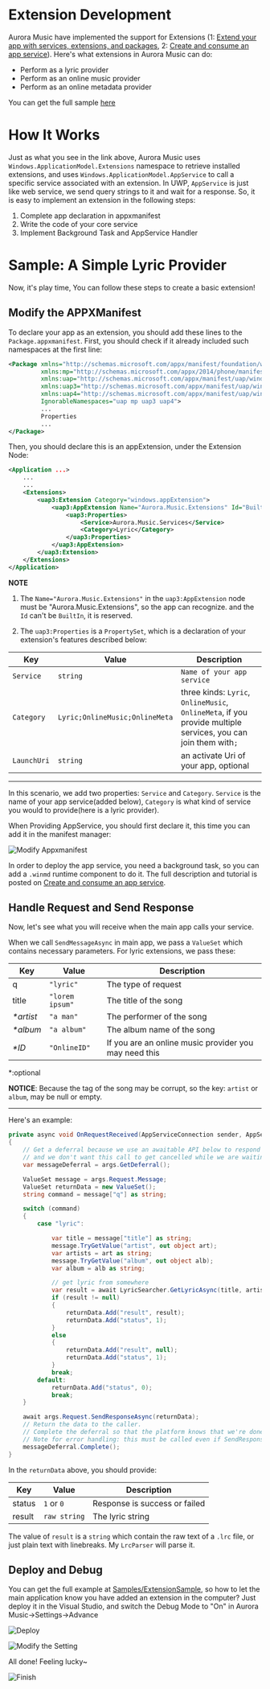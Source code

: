 # Extension Development


Aurora Music have implemented the support for Extensions (1: [Extend your app with services, extensions, and packages][1], 2: [Create and consume an app service][2]). Here's what extensions in Aurora Music can do:

 - Perform as a lyric provider
 - Perform as an online music provider
 - Perform as an online metadata provider
 
 You can get the full sample [here](../Samples/ExtensionSample)


# How It Works


Just as what you see in the link above, Aurora Music uses `Windows.ApplicationModel.Extensions` namespace to retrieve installed extensions, and uses `Windows.ApplicationModel.AppService` to call a specific service associated with an extension. In UWP, `AppService` is just like web service, we send query strings to it and wait for a response. So, it is easy to implement an extension in the following steps:


 1. Complete app declaration in appxmanifest
 2. Write the code of your core service
 3. Implement Background Task and AppService Handler
 
 
# Sample: A Simple Lyric Provider


Now, it's play time, You can follow these steps to create a basic extension!


## Modify the APPXManifest ##


To declare your app as an extension, you should add these lines to the `Package.appxmanifest`. First, you should check if it already included such namespaces at the first line:


```xml
<Package xmlns="http://schemas.microsoft.com/appx/manifest/foundation/windows10"
         xmlns:mp="http://schemas.microsoft.com/appx/2014/phone/manifest"
         xmlns:uap="http://schemas.microsoft.com/appx/manifest/uap/windows10" 
         xmlns:uap3="http://schemas.microsoft.com/appx/manifest/uap/windows10/3" 
         xmlns:uap4="http://schemas.microsoft.com/appx/manifest/uap/windows10/4" 
         IgnorableNamespaces="uap mp uap3 uap4">
         ...
         Properties
         ...
</Package>
```


Then, you should declare this is an appExtension, under the Extension Node:


```xml
<Application ...>
    ...
    ...
    <Extensions>
        <uap3:Extension Category="windows.appExtension">
            <uap3:AppExtension Name="Aurora.Music.Extensions" Id="BuiltIn" PublicFolder="Public" DisplayName="Lyric" Description="Aurora Music Lyric Provider">
                <uap3:Properties>
                    <Service>Aurora.Music.Services</Service>
                    <Category>Lyric</Category>
                </uap3:Properties>
            </uap3:AppExtension>
        </uap3:Extension>
    </Extensions>
</Application>
```



**NOTE**

1. The `Name="Aurora.Music.Extensions"` in the `uap3:AppExtension` node must be "Aurora.Music.Extensions", so the app can recognize. and the `Id` can't be `BuiltIn`, it is reserved.

2. The `uap3:Properties` is a `PropertySet`, which is a declaration of your extension's features described below:

| Key | Value | Description |
| --- | --- | --- |
| `Service` | `string` | `Name of your app service` |
| `Category` | `Lyric;OnlineMusic;OnlineMeta` | three kinds: `Lyric`, `OnlineMusic`, `OnlineMeta`, if you provide multiple services, you can join them with`;` |
| `LaunchUri ` | `string` | an activate Uri of your app, optional |

---

In this scenario, we add two properties: `Service` and `Category`. `Service` is the name of your app service(added below), `Category` is what kind of service you would to provide(here is a lyric provider).

When Providing AppService, you should first declare it, this time you can add it in the manifest manager:


![Modify Appxmanifest](https://i.loli.net/2017/11/26/5a19a11d60bad.png "Add the AppService Declaration")



In order to deploy the app service, you need a background task, so you can add a `.winmd` runtime component to do it. The full description and tutorial is posted on [Create and consume an app service][2].


## Handle Request and Send Response ##


Now, let's see what you will receive when the main app calls your service.

When we call `SendMessageAsync` in main app, we pass a `ValueSet` which contains necessary parameters. For lyric extensions, we pass these:


| Key     | Value   | Description  |
| ------ | ------- | ------------ |
| q  |`"lyric"` | The type of request |
| title    | `"lorem ipsum"` | The title of the song |
| *\*artist* | `"a man"` | The performer of the song |
| *\*album*  | `"a album"`  | The album name of the song |
| *\*ID* | `"OnlineID"` | If you are an online music provider you may need this |
 
 
\*:optional

**NOTICE**: Because the tag of the song may be corrupt, so the key: `artist` or `album`, may be null or empty.

---

Here's an example:


```cs
private async void OnRequestReceived(AppServiceConnection sender, AppServiceRequestReceivedEventArgs args)
{
    // Get a deferral because we use an awaitable API below to respond to the message
    // and we don't want this call to get cancelled while we are waiting.
    var messageDeferral = args.GetDeferral();

    ValueSet message = args.Request.Message;
    ValueSet returnData = new ValueSet();
    string command = message["q"] as string;

    switch (command)
    {
        case "lyric":

            var title = message["title"] as string;
            message.TryGetValue("artist", out object art);
            var artists = art as string;
            message.TryGetValue("album", out object alb);
            var album = alb as string;

            // get lyric from somewhere
            var result = await LyricSearcher.GetLyricAsync(title, artists, album);
            if (result != null)
            {
                returnData.Add("result", result);
                returnData.Add("status", 1);
            }
            else
            {
                returnData.Add("result", null);
                returnData.Add("status", 1);
            }
            break;
        default:
            returnData.Add("status", 0);
            break;
    }

    await args.Request.SendResponseAsync(returnData);
    // Return the data to the caller.
    // Complete the deferral so that the platform knows that we're done responding to the app service call.
    // Note for error handling: this must be called even if SendResponseAsync() throws an exception.
    messageDeferral.Complete();
}
```
    


In the `returnData` above, you should provide:


| Key  | Value  | Description  |
| ------ | ------- | ----------- |
| status | `1` or `0`  | Response is success or failed |
| result | `raw string` | The lyric string |



The value of `result` is a `string` which contain the raw text of a `.lrc` file, or just plain text with linebreaks. My `LrcParser` will parse it.

## Deploy and Debug ##
You can get the full example at [Samples/ExtensionSample](../Samples/ExtensionSample), so how to let the main application know you have added an extension in the computer? Just deploy it in the Visual Studio, and switch the Debug Mode to "On" in Aurora Music->Settings->Advance


![Deploy](https://i.loli.net/2017/11/26/5a199c3267f59.png "Deploy in Visual Studio")


![Modify the Setting](https://i.loli.net/2017/11/26/5a19a11d5519b.png "Enable the Debug Mode")


All done! Feeling lucky~


![Finish](https://i.loli.net/2017/11/26/5a19a11e40c01.png "Works Well")



  [1]: https://docs.microsoft.com/en-us/windows/uwp/launch-resume/extend-your-app-with-services-extensions-packages
  [2]: https://docs.microsoft.com/en-us/windows/uwp/launch-resume/how-to-create-and-consume-an-app-service

  
